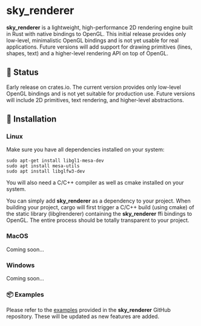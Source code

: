 # sky_renderer

**sky_renderer** is a lightweight, high-performance 2D rendering engine built in Rust with native bindings to OpenGL.
This initial release provides only low-level, minimalistic OpenGL bindings and is not yet usable for real applications. Future versions will add support for drawing primitives (lines, shapes, text) and a higher-level rendering API on top of OpenGL.

## 🚧 Status

Early release on crates.io.
The current version provides only low-level OpenGL bindings and is not yet suitable for production use.
Future versions will include 2D primitives, text rendering, and higher-level abstractions.

## 🔧 Installation

### Linux
Make sure you have all dependencies installed on your system:

```shell script
sudo apt-get install libgl1-mesa-dev
sudo apt install mesa-utils
sudo apt install libglfw3-dev
```
You will also need a C/C++ compiler as well as cmake installed on your system.

You can simply add **sky_renderer** as a dependency to your project. When building your project, cargo will first trigger a C/C++ build (using cmake) of the static library (libglrenderer) containing the **sky_renderer** ffi bindings to OpenGL. The entire process should be totally transparent to your project.

### MacOS
Coming soon...

### Windows
Coming soon...

### 📦 Examples

Please refer to the [examples](https://github.com/algonents/sky-renderer/tree/master/examples) provided in the **sky_renderer** GitHub repository.  These will be updated as new features are added.




